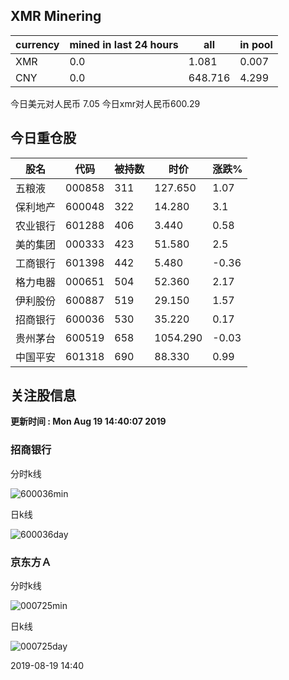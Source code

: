 ## XMR Minering

|currency|mined in last 24 hours|all|in pool|
|---|---|---|---|
|XMR|0.0|1.081|0.007|
|CNY|0.0|648.716|4.299|

今日美元对人民币 7.05	今日xmr对人民币600.29


## 今日重仓股 

|股名|代码|被持数|时价|涨跌%|
|---|---|---|---|---|
|五粮液|000858|311|127.650|1.07|
|保利地产|600048|322|14.280|3.1|
|农业银行|601288|406|3.440|0.58|
|美的集团|000333|423|51.580|2.5|
|工商银行|601398|442|5.480|-0.36|
|格力电器|000651|504|52.360|2.17|
|伊利股份|600887|519|29.150|1.57|
|招商银行|600036|530|35.220|0.17|
|贵州茅台|600519|658|1054.290|-0.03|
|中国平安|601318|690|88.330|0.99|

## 关注股信息
**更新时间 : Mon Aug 19 14:40:07 2019**
### 招商银行 
分时k线

![600036min](http://image.sinajs.cn/newchart/min/n/sh600036.gif)

日k线

![600036day](http://image.sinajs.cn/newchart/daily/n/sh600036.gif)

### 京东方Ａ 
分时k线

![000725min](http://image.sinajs.cn/newchart/min/n/sz000725.gif)

日k线

![000725day](http://image.sinajs.cn/newchart/daily/n/sz000725.gif)

2019-08-19 14:40